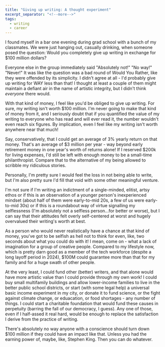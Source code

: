 ```yaml
---
title: "Giving up writing: A thought experiment"
excerpt_separator: "<!--more-->"
tags:
  - writing
  - career
---
```


I found myself in a bar one evening during grad school with a bunch of my classmates. We were just hanging out, casually drinking, when someone posed the question: Would you completely give up writing in exchange for $100 million dollars?

<!--more-->

Everyone else in the group immediately said "Absolutely not!" "No way!" "Never!" It was like the question was a bad round of Would You Rather, like they were offended by its simplicity. I didn't agree at all - I'd probably give up writing for WAY less than that! I thought at least a couple of them might maintain a defiant air in the name of artistic integrity, but I didn't think *everyone* there would.

With that kind of money, I feel like you'd be obliged to give up writing. For sure, my writing isn't worth $100 million. I'm never going to make that kind of money from it, and I seriously doubt that if you quantified the value of my writing to everyone who has read and will ever read it, the number wouldn't even reach six figures. By implication, even I feel like my writing isn't worth anywhere near that much!

Say, conservatively, that I could get an average of 3% yearly return on that money. That's an average of $3 million per year - way beyond early retirement money in one year's worth of returns alone! If I reserved $200k for living expenses, I'd still be left with enough money to be a small-time philanthropist. Compare that to the alternative of my being allowed to scribble my ridiculous stories.

Personally, I'm pretty sure I would feel the loss in not being able to write, but I'm also pretty sure I'd fill that void with some other meaningful venture.

I'm not sure if I'm writing an indictment of a single-minded, elitist, artsy ethos or if this is an observation of a younger person's inexperienced mindset (about half of them were early-to-mid 20s, a few of us were early-to-mid 30s) or if this is a roundabout way of virtue signalling my selflessness (I'm absolutely not a selfless person...for better or worse), but I can say that their attitudes felt overly self-centered at worst and hugely overvalued their writing's worth at best.


As a person who would never realistically have a chance at that kind of money, you've got to be selfish as hell not to think for even, like, two seconds about what you could do with it! I mean, come on - what a lack of imagination for a group of creative people. Compared to my lifestyle now, which is pretty darn good as a member of the tech workforce (despite a long layoff period in 2024), $100M could guarantee more than that for my family and for a huge swath of other people.

At the very least, I could fund other (better) writers, and that alone would have more artistic value than I could provide through my own work! I could buy small multifamily buildings and allow lower-income families to live in the better public school districts, or start (with some legal help) a universal basic income experiment in my city, or donate it to fund science, or the fight against climate change, or eduacation, or food shortages - any number of things. I could start a charitable foundation that would fund these causes in perpetuity (barring the fall of our democracy, I guess). Any one of those, even if I half-assed it real hard, would be enough to replace the satisfaction I derive from the practice of writing.

There's absolutely no way anyone with a conscience should turn down $100 million if they could have an impact like that. Unless you had the earning power of, maybe, like, Stephen King. Then you can do whatever.
